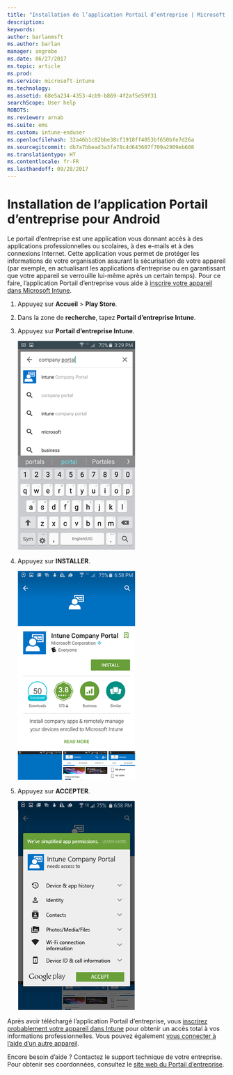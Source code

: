 ```yaml
---
title: "Installation de l’application Portail d’entreprise | Microsoft Docs"
description: 
keywords: 
author: barlanmsft
ms.author: barlan
manager: angrobe
ms.date: 06/27/2017
ms.topic: article
ms.prod: 
ms.service: microsoft-intune
ms.technology: 
ms.assetid: 68e5a234-4353-4cb9-b869-4f2af5e59f31
searchScope: User help
ROBOTS: 
ms.reviewer: arnab
ms.suite: ems
ms.custom: intune-enduser
ms.openlocfilehash: 32a46b1c82bbe38cf1918ff4053bf650bfe7d26a
ms.sourcegitcommit: db7a7bbead3a3fa78c4d643607f709a2909eb608
ms.translationtype: HT
ms.contentlocale: fr-FR
ms.lasthandoff: 09/28/2017
---
```

# <a name="install-the-company-portal-app-for-android"></a>Installation de l’application Portail d’entreprise pour Android

Le portail d’entreprise est une application vous donnant accès à des applications professionnelles ou scolaires, à des e-mails et à des connexions Internet. Cette application vous permet de protéger les informations de votre organisation assurant la sécurisation de votre appareil (par exemple, en actualisant les applications d’entreprise ou en garantissant que votre appareil se verrouille lui-même après un certain temps). Pour ce faire, l’application Portail d’entreprise vous aide à [inscrire votre appareil dans Microsoft Intune](what-happens-if-you-install-the-company-portal-app-and-enroll-your-device-in-intune-android.md).

1.  Appuyez sur **Accueil** > **Play Store**.

2.  Dans la zone de **recherche**, tapez **Portail d’entreprise Intune**.

3.  Appuyez sur **Portail d’entreprise Intune**.

    ![android-search-company-portal](./media/and-cpinstall-1-search-cp.png)

4.  Appuyez sur **INSTALLER**.

    ![android-install-company-portal](./media/and-cpinstall-2-install.png)

5.  Appuyez sur **ACCEPTER**.

    ![android-accept-company-portal-terms](./media/and-cpinstall-3-cp-accept.png)

Après avoir téléchargé l’application Portail d’entreprise, vous [inscrirez probablement votre appareil dans Intune](enroll-your-device-in-Intune-android.md) pour obtenir un accès total à vos informations professionnelles. Vous pouvez également [vous connecter à l’aide d’un autre appareil](https://docs.microsoft.com/intune-user-help/sign-in-to-the-company-portal#signing-in-from-another-device).

Encore besoin d’aide ? Contactez le support technique de votre entreprise. Pour obtenir ses coordonnées, consultez le [site web du Portail d’entreprise](https://portal.manage.microsoft.com).
